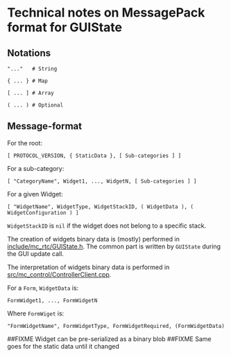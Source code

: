 Technical notes on MessagePack format for GUIState
===

Notations
---

```
"..."   # String

{ ... } # Map

[ ... ] # Array

( ... ) # Optional
```

Message-format
---

For the root:

```
[ PROTOCOL_VERSION, { StaticData }, [ Sub-categories ] ]
```

For a sub-category:

```
[ "CategoryName", Widget1, ..., WidgetN, [ Sub-categories ] ]
```

For a given Widget:

```
[ "WidgetName", WidgetType, WidgetStackID, ( WidgetData ), ( WidgetConfiguration ) ]
```

`WidgetStackID` is `nil` if the widget does not belong to a specific stack.

The creation of widgets binary data is (mostly) performed in [include/mc\_rtc/GUIState.h](../../include/mc_rtc/GUIState.h). The common part is written by `GUIState` during the GUI update call.

The interpretation of widgets binary data is performed in [src/mc\_control/ControllerClient.cpp](../mc_control/ControllerClient.cpp).

For a `Form`, `WidgetData` is:

```
FormWidget1, ..., FormWidgetN
```

Where `FormWiget` is:

```
"FormWidgetName", FormWidgetType, FormWidgetRequired, (FormWidgetData)
```

##FIXME Widget can be pre-serialized as a binary blob
##FIXME Same goes for the static data until it changed
